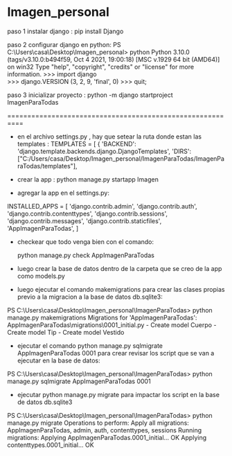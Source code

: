 
# Imagen_personal

paso 1  instalar django :  pip install Django

paso 2 configurar django en python:
    PS C:\Users\casa\Desktop\Imagen_personal> python
    Python 3.10.0 (tags/v3.10.0:b494f59, Oct  4 2021, 19:00:18) [MSC v.1929 64 bit (AMD64)] on win32
    Type "help", "copyright", "credits" or "license" for more information.
    >>> import django  
    >>> django.VERSION
    (3, 2, 9, 'final', 0)
    >>> quit;

paso 3 inicializar proyecto : python -m django startproject ImagenParaTodas

==========================================================
- en el archivo settings.py , hay que setear la ruta donde estan las templates :
TEMPLATES = [
    {
        'BACKEND': 'django.template.backends.django.DjangoTemplates',
        'DIRS': ["C:/Users/casa/Desktop/Imagen_personal/ImagenParaTodas/ImagenParaTodas/templates"],
 
- crear la app : python manage.py startapp Imagen

- agregar la app en el settings.py:

INSTALLED_APPS = [
    'django.contrib.admin',
    'django.contrib.auth',
    'django.contrib.contenttypes',
    'django.contrib.sessions',
    'django.contrib.messages',
    'django.contrib.staticfiles',
    'AppImagenParaTodas',
]

- checkear que todo venga bien con el comando:  

     python manage.py check AppImagenParaTodas

- luego crear la base de datos dentro de la carpeta que se creo de la app como models.py

- luego ejecutar el comando makemigrations para crear las clases propias previo a la migracion a la base de datos db.sqlite3: 

PS C:\Users\casa\Desktop\Imagen_personal\ImagenParaTodas> python manage.py makemigrations
Migrations for 'AppImagenParaTodas':
  AppImagenParaTodas\migrations\0001_initial.py
    - Create model Cuerpo
    - Create model Tip
    - Create model Vestido

- ejecutar el comando python manage.py sqlmigrate AppImagenParaTodas 0001 para crear revisar los script que se van a ejecutar en la base de datos:

PS C:\Users\casa\Desktop\Imagen_personal\ImagenParaTodas> python manage.py sqlmigrate AppImagenParaTodas 0001

- ejecutar python manage.py migrate para impactar los script en la base de datos db.sqlite3

PS C:\Users\casa\Desktop\Imagen_personal\ImagenParaTodas> python manage.py migrate
Operations to perform:
  Apply all migrations: AppImagenParaTodas, admin, auth, contenttypes, sessions
Running migrations:
  Applying AppImagenParaTodas.0001_initial... OK
  Applying contenttypes.0001_initial... OK


  